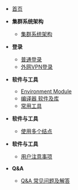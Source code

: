 * [首页](zh-cn/)

* **集群系统架构**
    * [集群系统架构](zh-cn/01-0)

* **登录**
    * [普通登录](zh-cn/02-login/01-normal-login)
    * [外网VPN登录](zh-cn/02-login/02-vpn-login)

* **软件与工具**
    * [Environment Module](zh-cn/03-02-run_on_sunway.md)
    * [编译器 软件及库](zh-cn/03-softwares-and-tools/02-compilers-softwares-and-libs)
    * [常用工具](zh-cn/03-softwares-and-tools/03-tools)

* **软件与工具**
    * [使用多个结点](zh-cn/04-0)

* **软件与工具**
    * [用户注意事项](zh-cn/05-0)

* **Q&A**
    * [Q&A 常见问题及解答](zh-cn/06-qa)
